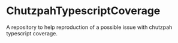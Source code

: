 # ChutzpahTypescriptCoverage
A repository to help reproduction of a possible issue with chutzpah typescript coverage.
